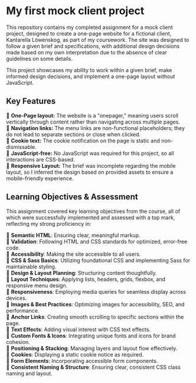 # My first mock client project

This repository contains my completed assignment for a mock client project, designed to create a one-page website for a fictional client, Kantarella Löwenskog, as part of my coursework. The site was designed to follow a given brief and specifications, with additional design decisions made based on my own interpretation due to the absence of clear guidelines on some details.

This project showcases my ability to work within a given brief, make informed design decisions, and implement a one-page layout without JavaScript.

## Key Features

🎯 **One-Page layout:** The website is a "onepager," meaning users scroll vertically through content rather than navigating across multiple pages. <br>
🎯 **Navigation links:** The menu links are non-functional placeholders; they do not lead to separate sections or close when clicked. <br>
🎯 **Cookie text:** The cookie notification on the page is static and non-dismissable. <br>
🎯 **JavaScript-free:** No JavaScript was required for this project, so all interactions are CSS-based. <br>
🎯 **Responsive Layout:** The brief was incomplete regarding the mobile layout, so I inferred the design based on provided assets to ensure a mobile-friendly experience. <br>

## Learning Objectives & Assessment

This assignment covered key learning objectives from the course, all of which were successfully implemented and assessed with a top mark, reflecting my strong proficiency in:

🧩 **Semantic HTML**: Ensuring clear, meaningful markup. <br>
🧩 **Validation**: Following HTML and CSS standards for optimized, error-free code. <br>
🧩 **Accessibility**: Making the site accessible to all users. <br>
🧩 **CSS & Sass Basics**: Utilizing foundational CSS and implementing Sass for maintainable styling. <br>
🧩 **Design & Layout Planning**: Structuring content thoughtfully. <br>
🧩 **Layout Techniques**: Applying lists, headers, grids, flexbox, and responsive menu design. <br>
🧩 **Responsiveness**: Employing media queries for seamless display across devices. <br>
🧩 **Images & Best Practices**: Optimizing images for accessibility, SEO, and performance. <br>
🧩 **Anchor Links**: Creating smooth scrolling to specific sections within the page. <br>
🧩 **Text Effects**: Adding visual interest with CSS text effects. <br>
🧩 **Custom Fonts & Icons**: Integrating unique fonts and icons for brand cohesion. <br>
🧩 **Positioning & Stacking**: Managing layers and layout flow effectively. <br>
🧩 **Cookies**: Displaying a static cookie notice as required. <br>
🧩 **Form Elements**: Incorporating accessible form components. <br>
🧩 **Consistent Naming & Structure**: Ensuring clear, consistent CSS class naming and layout. <br>